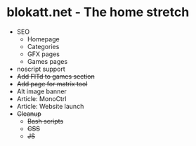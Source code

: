 # blokatt.net - The home stretch

- SEO
    - Homepage
    - Categories
    - GFX pages
    - Games pages
- noscript support
- ~~Add FITd to games section~~
- ~~Add page for matrix tool~~
- Alt image banner
- Article: MonoCtrl
- Article: Website launch
- ~~Cleanup~~
    - ~~Bash scripts~~
    - ~~CSS~~
    - ~~JS~~



